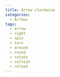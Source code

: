 ```yaml
---
title: Arrow clockwise
categories:
  - Arrows
tags:
  - arrow
  - right
  - spin
  - turn
  - around
  - round
  - rotate
  - refresh
  - reload
---
```

